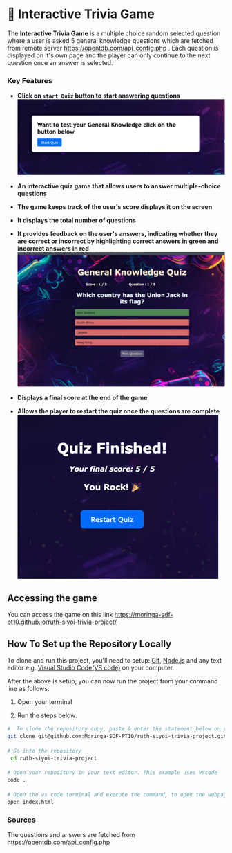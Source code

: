 # 📖 Interactive Trivia Game

The **Interactive Trivia Game** is a multiple choice random selected question where a user is asked 5 general knowledge questions which are fetched from remote server https://opentdb.com/api_config.php . Each question is displayed on it's own page and the player can only continue to the next question once an answer is selected.

### Key Features
- **Click on `start Quiz` button to start answering questions**
![alt text](assets/start-button.png)

- **An interactive quiz game that allows users to answer multiple-choice questions**
- **The game keeps track of the user's score  displays it on the screen**
- **It displays the total number of questions**
- **It provides feedback on the user's answers, indicating whether they are correct or incorrect by highlighting correct answers in green and incorrect answers in red**
![alt text](assets/questions.png)
- **Displays a final score at the end of the game**
- **Allows the player to restart the quiz once the questions are complete**
![alt text](assets/endpage.png)

## Accessing the game
You can access the game on this link https://moringa-sdf-pt10.github.io/ruth-siyoi-trivia-project/

## How To Set up the Repository Locally

To clone and run this project, you'll need to setup: [Git](https://git-scm.com), [Node.js](https://nodejs.org/en/download/) and any text editor e.g. [Visual Studio Code(VS code)](https://code.visualstudio.com/download) on your computer.

After the above is setup, you can now run the project from your command line as follows:

1. Open your terminal 

2. Run the steps below:

```bash
#  To clone the repository copy, paste & enter the statement below on your terminal
git clone git@github.com:Moringa-SDF-PT10/ruth-siyoi-trivia-project.git

# Go into the repository
 cd ruth-siyoi-trivia-project

# Open your repository in your text editor. This example uses VScode
code .

# Open the vs code terminal and execute the command, to open the webpage on your browser
open index.html

```

### Sources
The questions and answers are fetched from https://opentdb.com/api_config.php

